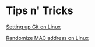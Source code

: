 # Tips n' Tricks

[Setting up Git on Linux](setup-linux.md)

[Randomize MAC address on Linux](randomize-mac-address-on-linux.md)
